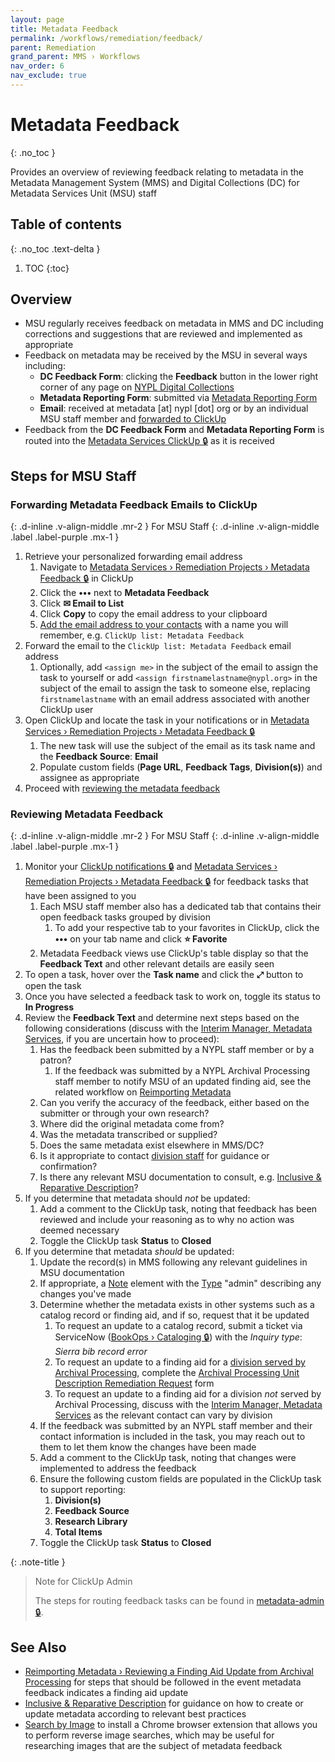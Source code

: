 ```yaml
---
layout: page
title: Metadata Feedback
permalink: /workflows/remediation/feedback/
parent: Remediation
grand_parent: MMS › Workflows
nav_order: 6
nav_exclude: true
---
```


# Metadata Feedback
{: .no_toc }

Provides an overview of reviewing feedback relating to metadata in the Metadata Management System (MMS) and Digital Collections (DC) for Metadata Services Unit (MSU) staff

## Table of contents
{: .no_toc .text-delta }

1. TOC
{:toc}

## Overview
- MSU regularly receives feedback on metadata in MMS and DC including corrections and suggestions that are reviewed and implemented as appropriate
- Feedback on metadata may be received by the MSU in several ways including:
  - **DC Feedback Form**: clicking the **Feedback** button in the lower right corner of any page on [NYPL Digital Collections](https://digitalcollections.nypl.org/)
  - **Metadata Reporting Form**: submitted via [Metadata Reporting Form](/metadata-documentation/contact/form/)
  - **Email**: received at metadata [at] nypl [dot] org or by an individual MSU staff member and [forwarded to ClickUp](#forwarding-metadata-feedback-emails-to-clickup)
- Feedback from the **DC Feedback Form** and **Metadata Reporting Form** is routed into the [Metadata Services ClickUp 🔒](https://app.clickup.com/2305128/v/gr/26b38-7748) as it is received

## Steps for MSU Staff

### Forwarding Metadata Feedback Emails to ClickUp
{: .d-inline .v-align-middle .mr-2 }
For MSU Staff
{: .d-inline .v-align-middle .label .label-purple .mx-1 }
1. Retrieve your personalized forwarding email address 
   1. Navigate to [Metadata Services › Remediation Projects › Metadata Feedback 🔒](https://app.clickup.com/2305128/v/gr/26b38-7748) in ClickUp
   1. Click the **•••** next to **Metadata Feedback**
   1. Click **✉ Email to List**
   1. Click **Copy** to copy the email address to your clipboard
   1. [Add the email address to your contacts](https://support.google.com/contacts/answer/1069522?hl=en) with a name you will remember, e.g. `ClickUp list: Metadata Feedback`
1. Forward the email to the `ClickUp list: Metadata Feedback` email address
   1. Optionally, add `<assign me>` in the subject of the email to assign the task to yourself or add `<assign firstnamelastname@nypl.org>` in the subject of the email to assign the task to someone else, replacing `firstnamelastname` with an email address associated with another ClickUp user
1. Open ClickUp and locate the task in your notifications or in [Metadata Services › Remediation Projects › Metadata Feedback 🔒](https://app.clickup.com/2305128/v/gr/26b38-7748)
   1. The new task will use the subject of the email as its task name and the **Feedback Source**: **Email**
   1. Populate custom fields (**Page URL**, **Feedback Tags**, **Division(s)**) and assignee as appropriate
1. Proceed with [reviewing the metadata feedback](#reviewing-metadata-feedback)

### Reviewing Metadata Feedback
{: .d-inline .v-align-middle .mr-2 }
For MSU Staff
{: .d-inline .v-align-middle .label .label-purple .mx-1 }
1. Monitor your [ClickUp notifications 🔒](https://app.clickup.com/2305128/notifications) and [Metadata Services › Remediation Projects › Metadata Feedback 🔒](https://app.clickup.com/2305128/v/gr/26b38-7748) for feedback tasks that have been assigned to you
   1. Each MSU staff member also has a dedicated tab that contains their open feedback tasks grouped by division
      1. To add your respective tab to your favorites in ClickUp, click the **•••** on your tab name and click **⭐ Favorite**
   1. Metadata Feedback views use ClickUp's table display so that the **Feedback Text** and other relevant details are easily seen
1. To open a task, hover over the **Task name** and click the **⤢** button to open the task
1. Once you have selected a feedback task to work on, toggle its status to **In Progress**
1. Review the **Feedback Text** and determine next steps based on the following considerations (discuss with the [Interim Manager, Metadata Services](/metadata-documentation/contact/), if you are uncertain how to proceed):
   1. Has the feedback been submitted by a NYPL staff member or by a patron?
      1. If the feedback was submitted by a NYPL Archival Processing staff member to notify MSU of an updated finding aid, see the related workflow on [Reimporting Metadata](/metadata-documentation/workflows/remediation/reimporting/#reviewing-a-finding-aid-update-from-archival-processing)
   1. Can you verify the accuracy of the feedback, either based on the submitter or through your own research?
   1. Where did the original metadata come from?
   1. Was the metadata transcribed or supplied?
   1. Does the same metadata exist elsewhere in MMS/DC?
   1. Is it appropriate to contact [division staff](https://docs.google.com/spreadsheets/d/1P-YDJigon640fTCLP4Ig4-zmzqrX88v5M24ShuxFNVY/edit) for guidance or confirmation?
   1. Is there any relevant MSU documentation to consult, e.g. [Inclusive & Reparative Description](/metadata-documentation/metadata/inclusive-reparative/)?
1. If you determine that metadata should _not_ be updated:
   1. Add a comment to the ClickUp task, noting that feedback has been reviewed and include your reasoning as to why no action was deemed necessary
   1. Toggle the ClickUp task **Status** to **Closed**
1. If you determine that metadata _should_ be updated:
   1. Update the record(s) in MMS following any relevant guidelines in MSU documentation
   1. If appropriate, a [Note](/metadata/element/note/) element with the [Type](/metadata/element/note/#type) "admin" describing any changes you've made
   1. Determine whether the metadata exists in other systems such as a catalog record or finding aid, and if so, request that it be updated
      1. To request an update to a catalog record, submit a ticket via ServiceNow ([BookOps › Cataloging 🔒](https://nyplprod.service-now.com/nyplsp?id=sc_cat_item&sys_id=37d54594c4504d00f254019b5f40e91f&sysparm_category=2c3832e1139ee740c82e7e276144b022)) with the *Inquiry type*: *Sierra bib record error*
      1. To request an update to a finding aid for a [division served by Archival Processing](https://docs.google.com/document/d/1tiIm0R8P0A_sOH3RUKsPgUKXAThqXT074QeIEokD6uk/edit#heading=h.gh2654hr28xp), complete the [Archival Processing Unit Description Remediation Request](https://docs.google.com/forms/d/e/1FAIpQLSexaz5kCcCdw99U67Z7sVCgemlXpofl9HuegMmGYxcN8zBGCA/viewform) form
      1. To request an update to a finding aid for a division _not_ served by Archival Processing, discuss with the [Interim Manager, Metadata Services](/metadata-documentation/contact/) as the relevant contact can vary by division
   1. If the feedback was submitted by an NYPL staff member and their contact information is included in the task, you may reach out to them to let them know the changes have been made
   1. Add a comment to the ClickUp task, noting that changes were implemented to address the feedback
   1. Ensure the following custom fields are populated in the ClickUp task to support reporting:
      1. **Division(s)**
      1. **Feedback Source**
      1. **Research Library**
      1. **Total Items**
   1. Toggle the ClickUp task **Status** to **Closed**

{: .note-title }
> Note for ClickUp Admin
>
> The steps for routing feedback tasks can be found in [metadata-admin 🔒](https://github.com/NYPL/metadata-admin/blob/main/clickup.md#metadata-feedback).

## See Also
- [Reimporting Metadata › Reviewing a Finding Aid Update from Archival Processing](/metadata-documentation/workflows/remediation/reimporting/#reviewing-a-finding-aid-update-from-archival-processing) for steps that should be followed in the event metadata feedback indicates a finding aid update
- [Inclusive & Reparative Description](/metadata-documentation/metadata/inclusive-reparative/) for guidance on how to create or update metadata according to relevant best practices
- [Search by Image](https://chrome.google.com/webstore/detail/search-by-image/cnojnbdhbhnkbcieeekonklommdnndci) to install a Chrome browser extension that allows you to perform reverse image searches, which may be useful for researching images that are the subject of metadata feedback
